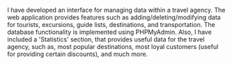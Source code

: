 I have developed an interface for managing data within a travel agency. The web application provides features such as adding/deleting/modifying data for tourists, excursions, guide lists, destinations, and transportation. The database functionality is implemented using PHPMyAdmin.
Also, I have included a 'Statistics' section, that provides useful data for the travel agency, such as, most popular destinations, most loyal customers (useful for providing certain discounts), and much more.
